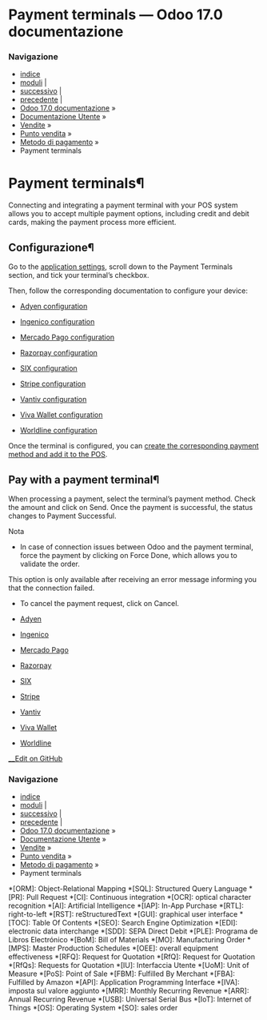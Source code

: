 # Payment terminals — Odoo 17.0 documentazione

### Navigazione

  * [indice](../../../../genindex.html "Indice generale")
  * [moduli](../../../../py-modindex.html "Indice del modulo Python") |
  * [successivo](terminals/adyen.html "Adyen") |
  * [precedente](../payment_methods.html "Metodo di pagamento") |
  * [Odoo 17.0 documentazione](../../../../index-2.html) »
  * [Documentazione Utente](../../../../applications.html) »
  * [Vendite](../../../sales.html) »
  * [Punto vendita](../../point_of_sale.html) »
  * [Metodo di pagamento](../payment_methods.html) »
  * Payment terminals



# Payment terminals¶

Connecting and integrating a payment terminal with your POS system allows you to accept multiple payment options, including credit and debit cards, making the payment process more efficient.

## Configurazione¶

Go to the [application settings](../configuration.html#configuration-settings), scroll down to the Payment Terminals section, and tick your terminal’s checkbox.

Then, follow the corresponding documentation to configure your device:

  * [Adyen configuration](terminals/adyen.html)

  * [Ingenico configuration](terminals/ingenico.html)

  * [Mercado Pago configuration](terminals/mercado_pago.html)

  * [Razorpay configuration](terminals/razorpay.html)

  * [SIX configuration](terminals/six.html)

  * [Stripe configuration](terminals/stripe.html)

  * [Vantiv configuration](terminals/vantiv.html)

  * [Viva Wallet configuration](terminals/viva_wallet.html)

  * [Worldline configuration](terminals/worldline.html)




Once the terminal is configured, you can [create the corresponding payment method and add it to the POS](../payment_methods.html).

## Pay with a payment terminal¶

When processing a payment, select the terminal’s payment method. Check the amount and click on Send. Once the payment is successful, the status changes to Payment Successful.

Nota

  * In case of connection issues between Odoo and the payment terminal, force the payment by clicking on Force Done, which allows you to validate the order.

This option is only available after receiving an error message informing you that the connection failed.

  * To cancel the payment request, click on Cancel.




  * [Adyen](terminals/adyen.html)
  * [Ingenico](terminals/ingenico.html)
  * [Mercado Pago](terminals/mercado_pago.html)
  * [Razorpay](terminals/razorpay.html)
  * [SIX](terminals/six.html)
  * [Stripe](terminals/stripe.html)
  * [Vantiv](terminals/vantiv.html)
  * [Viva Wallet](terminals/viva_wallet.html)
  * [Worldline](terminals/worldline.html)



[ __Edit on GitHub](https://github.com/odoo/documentation/edit/17.0/content/applications/sales/point_of_sale/payment_methods/terminals.rst)

### Navigazione

  * [indice](../../../../genindex.html "Indice generale")
  * [moduli](../../../../py-modindex.html "Indice del modulo Python") |
  * [successivo](terminals/adyen.html "Adyen") |
  * [precedente](../payment_methods.html "Metodo di pagamento") |
  * [Odoo 17.0 documentazione](../../../../index-2.html) »
  * [Documentazione Utente](../../../../applications.html) »
  * [Vendite](../../../sales.html) »
  * [Punto vendita](../../point_of_sale.html) »
  * [Metodo di pagamento](../payment_methods.html) »
  * Payment terminals


  *[ORM]: Object-Relational Mapping
  *[SQL]: Structured Query Language
  *[PR]: Pull Request
  *[CI]: Continuous integration
  *[OCR]: optical character recognition
  *[AI]: Artificial Intelligence
  *[IAP]: In-App Purchase
  *[RTL]: right-to-left
  *[RST]: reStructuredText
  *[GUI]: graphical user interface
  *[TOC]: Table Of Contents
  *[SEO]: Search Engine Optimization
  *[EDI]: electronic data interchange
  *[SDD]: SEPA Direct Debit
  *[PLE]: Programa de Libros Electrónico
  *[BoM]: Bill of Materials
  *[MO]: Manufacturing Order
  *[MPS]: Master Production Schedules
  *[OEE]: overall equipment effectiveness
  *[RFQ]: Request for Quotation
  *[RfQ]: Request for Quotation
  *[RfQs]: Requests for Quotation
  *[IU]: Interfaccia Utente
  *[UoM]: Unit of Measure
  *[PoS]: Point of Sale
  *[FBM]: Fulfilled By Merchant
  *[FBA]: Fulfilled by Amazon
  *[API]: Application Programming Interface
  *[IVA]: imposta sul valore aggiunto
  *[MRR]: Monthly Recurring Revenue
  *[ARR]: Annual Recurring Revenue
  *[USB]: Universal Serial Bus
  *[IoT]: Internet of Things
  *[OS]: Operating System
  *[SO]: sales order